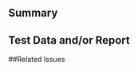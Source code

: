 ## Summary
<!-- Brief summary of changes if not sufficiently described by commit messages. -->

## Test Data and/or Report
<!-- 
    One of the following should be included here:
    * Reference to regression test included in code (preferred wherever reasonable)
    * Attach test data here + outputs of tests
-->

##Related Issues
<!--
    Reference related issues below using `Fixes` or `Resolves` in order to automatically close the issue upon merge. For more information on autolinking to tickets see https://docs.github.com/en/github/writing-on-github/autolinked-references-and-urls.

    * for issues in this repo:
        - fixes #1
        - fixes #2
        - refs #3
    * for issues in other repos: NASA-PDS/my_repo#1, NASA-PDS/her_repo#2
->
